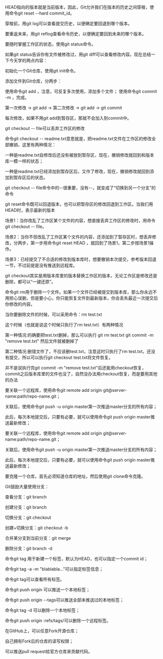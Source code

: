 HEAD指向的版本就是当前版本，因此，Git允许我们在版本的历史之间穿梭，使用命令git reset --hard commit_id。

穿梭前，用git log可以查看提交历史，以便确定要回退到哪个版本。

要重返未来，用git reflog查看命令历史，以便确定要回到未来的哪个版本。


要随时掌握工作区的状态，使用git status命令。

如果git status告诉你有文件被修改过，用git diff可以查看修改内容。现在总结一下今天学的两点内容：

初始化一个Git仓库，使用git init命令。

添加文件到Git仓库，分两步：

使用命令git add <file>，注意，可反复多次使用，添加多个文件；
使用命令git commit -m <message>，完成。

第一次修改 -> git add -> 第二次修改 -> git add -> git commit

每次修改，如果不用git add到暂存区，那就不会加入到commit中。

git checkout -- file可以丢弃工作区的修改

命令git checkout -- readme.txt意思就是，把readme.txt文件在工作区的修改全部撤销，这里有两种情况：

一种是readme.txt自修改后还没有被放到暂存区，现在，撤销修改就回到和版本库一模一样的状态；

一种是readme.txt已经添加到暂存区后，又作了修改，现在，撤销修改就回到添加到暂存区后的状态。

git checkout -- file命令中的--很重要，没有--，就变成了“切换到另一个分支”的命令

git reset命令既可以回退版本，也可以把暂存区的修改回退到工作区。当我们用HEAD时，表示最新的版本

场景1：当你改乱了工作区某个文件的内容，想直接丢弃工作区的修改时，用命令git checkout -- file。

场景2：当你不但改乱了工作区某个文件的内容，还添加到了暂存区时，想丢弃修改，分两步，第一步用命令git reset HEAD <file>，就回到了场景1，第二步按场景1操作。

场景3：已经提交了不合适的修改到版本库时，想要撤销本次提交，参考版本回退一节，不过前提是没有推送到远程库。

git checkout其实是用版本库里的版本替换工作区的版本，无论工作区是修改还是删除，都可以“一键还原”。

命令git rm用于删除一个文件。如果一个文件已经被提交到版本库，那么你永远不用担心误删，但是要小心，你只能恢复文件到最新版本，你会丢失最近一次提交后你修改的内容。

当你要删除文件的时候，可以采用命令：rm test.txt

这个时候（也就是说这个时候只执行了rm test.txt）有两种情况

第一种情况:的确要把test.txt删掉，那么可以执行
                   git rm test.txt
                   git commit -m "remove test.txt"
                   然后文件就被删掉了

第二种情况:删错文件了，不应该删test.txt，注意这时只执行了rm test.txt，还没        有提交，所以可以执行git checkout test.txt将文件恢复。

并不是说执行完git commit -m "remove test.txt"后还能用checkout恢复，commit之后版本库里的文件也没了，自然没办法用checkout恢复，而是要用其他的办法

要关联一个远程库，使用命令git remote add origin git@server-name:path/repo-name.git；

关联后，使用命令git push -u origin master第一次推送master分支的所有内容；

此后，每次本地提交后，只要有必要，就可以使用命令git push origin master推送最新修改；

要关联一个远程库，使用命令git remote add origin git@server-name:path/repo-name.git；

关联后，使用命令git push -u origin master第一次推送master分支的所有内容；

此后，每次本地提交后，只要有必要，就可以使用命令git push origin master推送最新修改；


要克隆一个仓库，首先必须知道仓库的地址，然后使用git clone命令克隆。

Git鼓励大量使用分支：

查看分支：git branch

创建分支：git branch <name>

切换分支：git checkout <name>

创建+切换分支：git checkout -b <name>

合并某分支到当前分支：git merge <name>

删除分支：git branch -d <name>

命令git tag <tagname>用于新建一个标签，默认为HEAD，也可以指定一个commit id；

命令git tag -a <tagname> -m "blablabla..."可以指定标签信息；

命令git tag可以查看所有标签。

命令git push origin <tagname>可以推送一个本地标签；

命令git push origin --tags可以推送全部未推送过的本地标签；

命令git tag -d <tagname>可以删除一个本地标签；

命令git push origin :refs/tags/<tagname>可以删除一个远程标签。

在GitHub上，可以任意Fork开源仓库；

自己拥有Fork后的仓库的读写权限；

可以推送pull request给官方仓库来贡献代码。